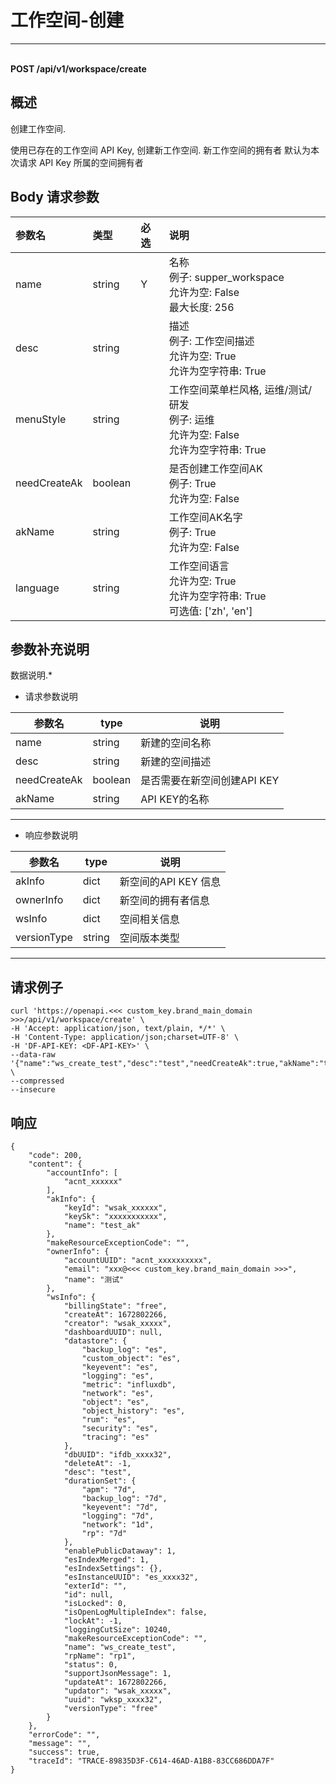 # 工作空间-创建

---

<br />**POST /api/v1/workspace/create**

## 概述
创建工作空间.

使用已存在的工作空间 API Key, 创建新工作空间.
新工作空间的拥有者 默认为本次请求 API Key 所属的空间拥有者




## Body 请求参数

| 参数名        | 类型     | 必选   | 说明              |
|:-----------|:-------|:-----|:----------------|
| name | string | Y | 名称<br>例子: supper_workspace <br>允许为空: False <br>最大长度: 256 <br> |
| desc | string |  | 描述<br>例子: 工作空间描述 <br>允许为空: True <br>允许为空字符串: True <br> |
| menuStyle | string |  | 工作空间菜单栏风格, 运维/测试/研发<br>例子: 运维 <br>允许为空: False <br>允许为空字符串: True <br> |
| needCreateAk | boolean |  | 是否创建工作空间AK<br>例子: True <br>允许为空: False <br> |
| akName | string |  | 工作空间AK名字<br>例子: True <br>允许为空: False <br> |
| language | string |  | 工作空间语言<br>允许为空: True <br>允许为空字符串: True <br>可选值: ['zh', 'en'] <br> |

## 参数补充说明


数据说明.*

- 请求参数说明

| 参数名           | type | 说明                                                 |
| ---------------- | ---- | ---------------------------------------------------- |
| name       | string | 新建的空间名称 |
| desc             | string | 新建的空间描述                                                 |
| needCreateAk       | boolean  | 是否需要在新空间创建API KEY     |
| akName            | string  | API KEY的名称                                         |

------

- 响应参数说明

| 参数名           | type | 说明                                                 |
| ---------------- | ---- | ---------------------------------------------------- |
| akInfo       | dict | 新空间的API KEY 信息 |
| ownerInfo             | dict | 新空间的拥有者信息                                                 |
| wsInfo    | dict | 空间相关信息                  |
| versionType    | string | 空间版本类型                  |

------




## 请求例子
```shell
curl 'https://openapi.<<< custom_key.brand_main_domain >>>/api/v1/workspace/create' \
-H 'Accept: application/json, text/plain, */*' \
-H 'Content-Type: application/json;charset=UTF-8' \
-H 'DF-API-KEY: <DF-API-KEY>' \
--data-raw '{"name":"ws_create_test","desc":"test","needCreateAk":true,"akName":"test_ak"}' \
--compressed
--insecure
```




## 响应
```shell
{
    "code": 200,
    "content": {
        "accountInfo": [
            "acnt_xxxxxx"
        ],
        "akInfo": {
            "keyId": "wsak_xxxxxx",
            "keySk": "xxxxxxxxxxx",
            "name": "test_ak"
        },
        "makeResourceExceptionCode": "",
        "ownerInfo": {
            "accountUUID": "acnt_xxxxxxxxxx",
            "email": "xxx@<<< custom_key.brand_main_domain >>>",
            "name": "测试"
        },
        "wsInfo": {
            "billingState": "free",
            "createAt": 1672802266,
            "creator": "wsak_xxxxx",
            "dashboardUUID": null,
            "datastore": {
                "backup_log": "es",
                "custom_object": "es",
                "keyevent": "es",
                "logging": "es",
                "metric": "influxdb",
                "network": "es",
                "object": "es",
                "object_history": "es",
                "rum": "es",
                "security": "es",
                "tracing": "es"
            },
            "dbUUID": "ifdb_xxxx32",
            "deleteAt": -1,
            "desc": "test",
            "durationSet": {
                "apm": "7d",
                "backup_log": "7d",
                "keyevent": "7d",
                "logging": "7d",
                "network": "1d",
                "rp": "7d"
            },
            "enablePublicDataway": 1,
            "esIndexMerged": 1,
            "esIndexSettings": {},
            "esInstanceUUID": "es_xxxx32",
            "exterId": "",
            "id": null,
            "isLocked": 0,
            "isOpenLogMultipleIndex": false,
            "lockAt": -1,
            "loggingCutSize": 10240,
            "makeResourceExceptionCode": "",
            "name": "ws_create_test",
            "rpName": "rp1",
            "status": 0,
            "supportJsonMessage": 1,
            "updateAt": 1672802266,
            "updator": "wsak_xxxxx",
            "uuid": "wksp_xxxx32",
            "versionType": "free"
        }
    },
    "errorCode": "",
    "message": "",
    "success": true,
    "traceId": "TRACE-89835D3F-C614-46AD-A1B8-83CC686DDA7F"
} 
```




